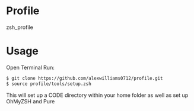 # Profile
zsh_profile

# Usage
Open Terminal
Run:

```zsh
$ git clone https://github.com/alexwilliams0712/profile.git
$ source profile/tools/setup.zsh
```

This will set up a CODE directory within your home folder as well as set up OhMyZSH and Pure
